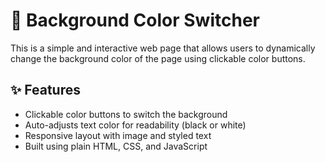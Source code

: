 # 🎨 Background Color Switcher

This is a simple and interactive web page that allows users to dynamically change the background color of the page using clickable color buttons.

## ✨ Features

- Clickable color buttons to switch the background
- Auto-adjusts text color for readability (black or white)
- Responsive layout with image and styled text
- Built using plain HTML, CSS, and JavaScript
